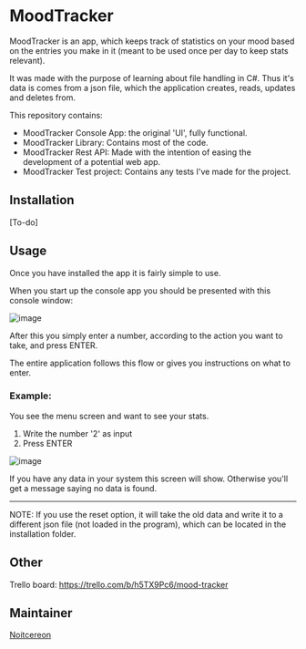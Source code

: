 # MoodTracker
MoodTracker is an app, which keeps track of statistics on your mood based on the entries you make in it (meant to be used once per day to keep stats relevant).

It was made with the purpose of learning about file handling in C#. Thus it's data is comes from a json file, which the application creates, reads, updates and deletes from.

This repository contains:
- MoodTracker Console App: the original 'UI', fully functional.
- MoodTracker Library: Contains most of the code.
- MoodTracker Rest API: Made with the intention of easing the development of a potential web app.
- MoodTracker Test project: Contains any tests I've made for the project.

## Installation

[To-do]

## Usage

Once you have installed the app it is fairly simple to use.

When you start up the console app you should be presented with this console window:

![image](https://user-images.githubusercontent.com/40148361/181502625-2ef5141c-8fb1-48ac-a0c7-fcf1dba3e215.png)

After this you simply enter a number, according to the action you want to take, and press ENTER. 

The entire application follows this flow or gives you instructions on what to enter.

### Example:

You see the menu screen and want to see your stats.
1. Write the number '2' as input
2. Press ENTER

![image](https://user-images.githubusercontent.com/40148361/181503236-e6dd78e1-a253-4143-be37-7050f6282da7.png)

If you have any data in your system this screen will show. Otherwise you'll get a message saying no data is found.

-----------

NOTE:
If you use the reset option, it will take the old data and write it to a different json file (not loaded in the program), which can be located in the installation folder.

## Other

Trello board: https://trello.com/b/h5TX9Pc6/mood-tracker

## Maintainer

[Noitcereon](https://github.com/Noitcereon/)


